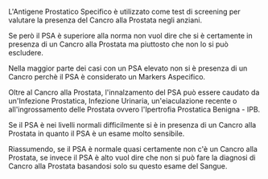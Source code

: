 L'Antigene Prostatico Specifico è utilizzato come test di screening per valutare la presenza del Cancro alla Prostata negli anziani.

Se però il PSA è superiore alla norma non vuol dire che si è certamente in presenza di un Cancro alla Prostata ma piuttosto che non lo si può escludere. 

Nella maggior parte dei casi con un PSA elevato non si è presenza di un Cancro perchè il PSA è considerato un Markers Aspecifico.

Oltre al Cancro alla Prostata, l'innalzamento del PSA può essere caudato da un'Infezione Prostatica, Infezione Urinaria, un'eiaculazione recente o all'ingrossamento delle Prostata ovvero l'Ipertrofia Prostatica Benigna - IPB.

Se il PSA è nei livelli normali difficilmente si è in presenza di un Cancro alla Prostata in quanto il PSA è un esame molto sensibile.

Riassumendo, se il PSA è normale quasi certamente non c'è un Cancro alla Prostata, se invece il PSA è alto vuol dire che non si può fare la diagnosi di Cancro alla Prostata basandosi solo su questo esame del Sangue.